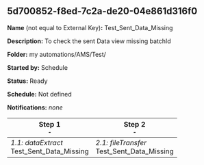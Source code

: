 ## 5d700852-f8ed-7c2a-de20-04e861d316f0

**Name** (not equal to External Key)**:** Test_Sent_Data_Missing

**Description:** To check the sent Data view missing batchId

**Folder:** my automations/AMS/Test/

**Started by:** Schedule

**Status:** Ready

**Schedule:** Not defined

**Notifications:** _none_


| Step 1<br>_<small>-</small>_ | Step 2<br>_<small>-</small>_ |
| --- | --- |
| _1.1: dataExtract_<br>Test_Sent_Data_Missing | _2.1: fileTransfer_<br>Test_Sent_Data_Missing |
